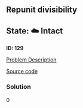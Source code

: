 ## Repunit divisibility

## State: :cloud: **Intact**

**ID: 129**

[Problem Description](https://projecteuler.net/problem=129)

[Source code](main.cpp)

### Solution
0